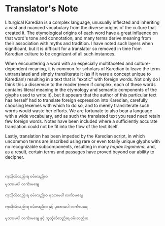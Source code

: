 # Translator's Note

Liturgical Karedian is a complex language, unusually inflected and inheriting a vast and nuanced vocabulary from the diverse origins of the culture that created it. The etymological origins of each word have a great influence on that word's tone and connotation, and many terms derive meaning from their association with myths and tradition. I have noted such layers when significant, but it is difficult for a translator so removed in time from Karedian culture to be cognizant of all such instances.

When encountering a word with an especially multifaceted and culture-dependent meaning, it is common for scholars of Karedian to leave the term untranslated and simply transliterate it (as if it were a concept unique to Karedian!) resulting in a text that is "exotic" with foreign words. Not only do I think this a disservice to the reader (even if complex, each of these words contains literal meaning in the etymology and semantic components of the glyphs used to write it), but it appears that the author of this particular text has herself had to translate foreign expression into Karedian, carefully choosing lexemes with which to do so, and to merely transliterate such words would waste her efforts. We are fortunate to also bear a language with a wide vocabulary, and as such the translated text you read need retain few foreign words. Notes have been included where a sufficiently accurate translation could not be fit into the flow of the text itself.

Lastly, translation has been impeded by the Karedian script, in which uncommon terms are inscribed using rare or even totally unique glyphs with no recognizable subcomponents, resulting in many *hapax legomena*, and, as a result, certain terms and passages have proved beyond our ability to decipher.

<br />

<div class="choose-one-child karedian" style="font-size: smaller; opacity: 0.75">

ကုသိုလ်လည်းရ ဝမ်းလည်းဝ<br />
မုသားမပါ လင်္ကာမချေ

ကုသိုလ်လည်းရ ဝမ်းလည်းဝ မုသားမပါ လင်္ကာမချေ

ကုသိုလ်လည်းရ ဝမ်းလည်းဝ နှင့် မုသားမပါ လင်္ကာမချေ

မုသားမပါ လင်္ကာမချေ နှင့် ကုသိုလ်လည်းရ ဝမ်းလည်းဝ

</div>

